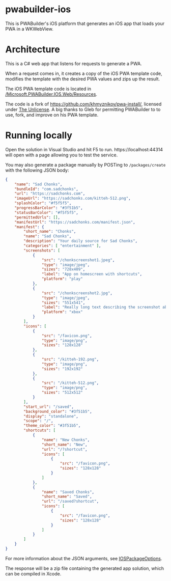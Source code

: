 # pwabuilder-ios

This is PWABuilder's iOS platform that generates an iOS app that loads your PWA in a WKWebView.

# Architecture

This is a C# web app that listens for requests to generate a PWA.

When a request comes in, it creates a copy of the iOS PWA template code, modifies the template with the desired PWA values and zips up the result.

The iOS PWA template code is located in [/Microsoft.PWABuilder.IOS.Web/Resources](https://github.com/pwa-builder/pwabuilder-ios/tree/main/Microsoft.PWABuilder.IOS.Web/Resources).

The code is a fork of https://github.com/khmyznikov/pwa-install/, licensed under [The Unlicense](https://unlicense.org/). A big thanks to Gleb for permitting PWABuilder to to use, fork, and improve on his PWA template.

# Running locally

Open the solution in Visual Studio and hit F5 to run. https://localhost:44314 will open with a page allowing you to test the service.

You may also generate a package manually by POSTing to `/packages/create` with the following JSON body:

```json
{
    "name": "Sad Chonks",
    "bundleId": "com.sadchonks",
    "url": "https://sadchonks.com",
    "imageUrl": "https://sadchonks.com/kitteh-512.png",
    "splashColor": "#f5f5f5",
    "progressBarColor": "#3f51b5",
    "statusBarColor": "#f5f5f5",
    "permittedUrls": [],
    "manifestUrl": "https://sadchonks.com/manifest.json",
    "manifest": {
        "short_name": "Chonks",
        "name": "Sad Chonks",
        "description": "Your daily source for Sad Chonks",
        "categories": [ "entertainment" ],
        "screenshots": [
            {
                "src": "/chonkscreenshot1.jpeg",
                "type": "image/jpeg",
                "sizes": "728x409",
                "label": "App on homescreen with shortcuts",
                "platform": "play"
            },
            {
                "src": "/chonkscreenshot2.jpg",
                "type": "image/jpeg",
                "sizes": "551x541",
                "label": "Really long text describing the screenshot above which is basically a picture showing the app being long pressed on Android and the WebShortcuts popping out",
                "platform": "xbox"
            }
        ],
        "icons": [
            {
                "src": "/favicon.png",
                "type": "image/png",
                "sizes": "128x128"
            },
            {
                "src": "/kitteh-192.png",
                "type": "image/png",
                "sizes": "192x192"
            },
            {
                "src": "/kitteh-512.png",
                "type": "image/png",
                "sizes": "512x512"
            }
        ],
        "start_url": "/saved",
        "background_color": "#3f51b5",
        "display": "standalone",
        "scope": "/",
        "theme_color": "#3f51b5",
        "shortcuts": [
            {
                "name": "New Chonks",
                "short_name": "New",
                "url": "/?shortcut",
                "icons": [
                    {
                        "src": "/favicon.png",
                        "sizes": "128x128"
                    }
                ]
            },
            {
                "name": "Saved Chonks",
                "short_name": "Saved",
                "url": "/saved?shortcut",
                "icons": [
                    {
                        "src": "/favicon.png",
                        "sizes": "128x128"
                    }
                ]
            }
        ]
    }
}
```

For more information about the JSON arguments, see [IOSPackageOptions](https://github.com/pwa-builder/pwabuilder-ios/blob/main/Microsoft.PWABuilder.IOS.Web/Models/IOSAppPackageOptions.cs).

The response will be a zip file containing the generated app solution, which can be compiled in Xcode.

